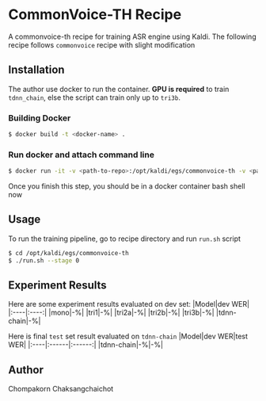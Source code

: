 # CommonVoice-TH Recipe
A commonvoice-th recipe for training ASR engine using Kaldi. The following recipe follows `commonvoice` recipe with slight modification

## Installation
The author use docker to run the container. **GPU is required** to train `tdnn_chain`, else the script can train only up to `tri3b`.
### Building Docker
```bash
$ docker build -t <docker-name> .
```
### Run docker and attach command line
```bash
$ docker run -it -v <path-to-repo>:/opt/kaldi/egs/commonvoice-th -v <path-to-labels>:/mnt/labels -v <path-to-cv-corpus>:/mnt --gpus all --name <container-name> <built-docker-name> bash
```
Once you finish this step, you should be in a docker container bash shell now

## Usage
To run the training pipeline, go to recipe directory and run `run.sh` script
```bash
$ cd /opt/kaldi/egs/commonvoice-th
$ ./run.sh --stage 0
```

## Experiment Results
Here are some experiment results evaluated on dev set:
|Model|dev WER|
|:----|:----:|
|mono|-%|
|tri1|-%|
|tri2a|-%|
|tri2b|-%|
|tri3b|-%|
|tdnn-chain|-%|

Here is final `test` set result evaluated on `tdnn-chain`
|Model|dev WER|test WER|
|:----|:------|:------:|
|tdnn-chain|-%|-%|

## Author
Chompakorn Chaksangchaichot
